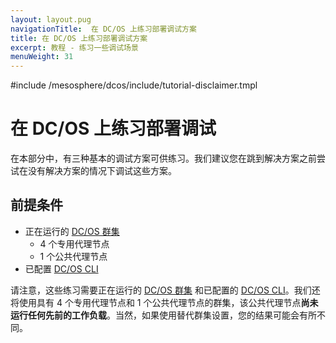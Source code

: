 ```yaml
---
layout: layout.pug
navigationTitle:  在 DC/OS 上练习部署调试方案
title: 在 DC/OS 上练习部署调试方案
excerpt: 教程 - 练习一些调试场景
menuWeight: 31
---
```

#include /mesosphere/dcos/include/tutorial-disclaimer.tmpl


<a name=hands-on></a>

# 在 DC/OS 上练习部署调试

在本部分中，有三种基本的调试方案可供练习。我们建议您在跳到解决方案之前尝试在没有解决方案的情况下调试这些方案。

## 前提条件

- 正在运行的 [DC/OS 群集](/mesosphere/dcos/cn/1.13/installing/)
    - 4 个专用代理节点
    - 1 个公共代理节点
- 已配置 [DC/OS CLI](/mesosphere/dcos/cn/1.13/cli/install/)

请注意，这些练习需要正在运行的 [DC/OS 群集](/mesosphere/dcos/cn/1.13/installing/) 和已配置的 [DC/OS CLI](/mesosphere/dcos/cn/1.13/cli/install/)。我们还将使用具有 4 个专用代理节点和 1 个公共代理节点的群集，该公共代理节点**尚未运行任何先前的工作负载**。当然，如果使用替代群集设置，您的结果可能会有所不同。

